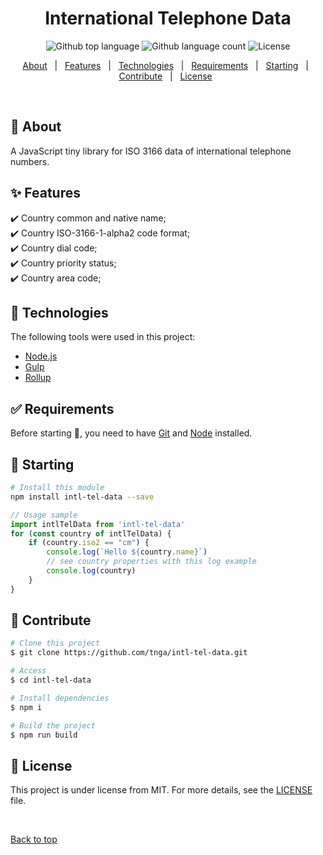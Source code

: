 <h1 align="center">International Telephone Data</h1>

<p align="center">
  <img alt="Github top language" src="https://img.shields.io/github/languages/top/tnga/intl-tel-data?color=56BEB8">

  <img alt="Github language count" src="https://img.shields.io/github/languages/count/tnga/intl-tel-data?color=56BEB8">


  <img alt="License" src="https://img.shields.io/github/license/tnga/intl-tel-data?color=56BEB8">

  <!-- <img alt="Github issues" src="https://img.shields.io/github/issues/tnga/intl-tel-data?color=56BEB8" /> -->


  <!-- <img alt="Github stars" src="https://img.shields.io/github/stars/tnga/intl-tel-data?color=56BEB8" /> -->
</p>

<p align="center">
  <a href="#dart-about">About</a> &#xa0; | &#xa0; 
  <a href="#sparkles-features">Features</a> &#xa0; | &#xa0;
  <a href="#rocket-technologies">Technologies</a> &#xa0; | &#xa0;
  <a href="#white_check_mark-requirements">Requirements</a> &#xa0; | &#xa0;
  <a href="#checkered_flag-starting">Starting</a> &#xa0; | &#xa0;
  <a href="#customs-contribute">Contribute</a> &#xa0; | &#xa0;
  <a href="#memo-license">License</a> &#xa0;
</p>

<br>

## :dart: About ##

A JavaScript tiny library for ISO 3166 data of international telephone numbers.

## :sparkles: Features ##

:heavy_check_mark: Country common and native name;\
:heavy_check_mark: Country ISO-3166-1-alpha2 code format;\
:heavy_check_mark: Country dial code;\
:heavy_check_mark: Country priority status;\
:heavy_check_mark: Country area code;

## :rocket: Technologies ##

The following tools were used in this project:

- [Node.js](https://nodejs.org/en/)
- [Gulp](https://gulpjs.com/)
- [Rollup](https://rollupjs.org/)

## :white_check_mark: Requirements ##

Before starting :checkered_flag:, you need to have [Git](https://git-scm.com) and [Node](https://nodejs.org/en/) installed.

## :checkered_flag: Starting ##

```bash
# Install this module
npm install intl-tel-data --save
```
```js
// Usage sample
import intlTelData from 'intl-tel-data'
for (const country of intlTelData) { 
    if (country.iso2 == "cm") {
        console.log(`Hello ${country.name}`)
        // see country properties with this log example
        console.log(country)
    } 
}
```

## :customs: Contribute ##

```bash
# Clone this project
$ git clone https://github.com/tnga/intl-tel-data.git

# Access
$ cd intl-tel-data

# Install dependencies
$ npm i

# Build the project
$ npm run build
```

## :memo: License ##

This project is under license from MIT. For more details, see the [LICENSE](LICENSE) file.

&#xa0;

<a href="#top">Back to top</a>
